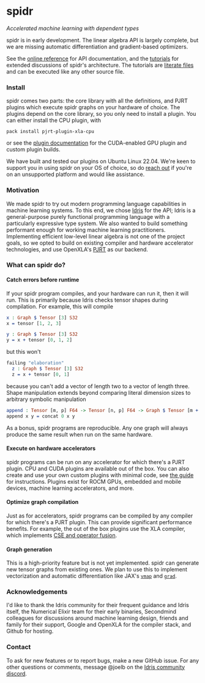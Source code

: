 # spidr

_Accelerated machine learning with dependent types_

spidr is in early development. The linear algebra API is largely complete, but we are missing automatic differentiation and gradient-based optimizers.

See the [online reference](https://joelberkeley.github.io/spidr/) for API documentation, and the [tutorials](tutorials) for extended discussions of spidr's architecture. The tutorials are [literate files](https://idris2.readthedocs.io/en/latest/reference/literate.html) and can be executed like any other source file.

### Install

spidr comes two parts: the core library with all the definitions, and PJRT plugins which execute spidr graphs on your hardware of choice. The plugins depend on the core library, so you only need to install a plugin. You can either install the CPU plugin, with
```
pack install pjrt-plugin-xla-cpu
```
or see the [plugin documentation](pjrt-plugins/README.md) for the CUDA-enabled GPU plugin and custom plugin builds.

We have built and tested our plugins on Ubuntu Linux 22.04. We're keen to support you in using spidr on your OS of choice, so do [reach out](#contact) if you're on an unsupported platform and would like assistance.

### Motivation

We made spidr to try out modern programming language capabilities in machine learning systems. To this end, we chose [Idris](https://github.com/idris-lang/Idris2) for the API; Idris is a general-purpose purely functional programming language with a particularly expressive type system. We also wanted to build something performant enough for working machine learning practitioners. Implementing efficient low-level linear algebra is not one of the project goals, so we opted to build on existing compiler and hardware accelerator technologies, and use OpenXLA's [PJRT](https://openxla.org/) as our backend.

### What can spidr do?

#### Catch errors before runtime

If your spidr program compiles, and your hardware can run it, then it will run. This is primarily because Idris checks tensor shapes during compilation. For example, this will compile
<!-- idris
import Literal
import Tensor
-->
```idris
x : Graph $ Tensor [3] S32
x = tensor [1, 2, 3]

y : Graph $ Tensor [3] S32
y = x + tensor [0, 1, 2]
```
but this won't
```idris
failing "elaboration"
  z : Graph $ Tensor [3] S32
  z = x + tensor [0, 1]
```
because you can't add a vector of length two to a vector of length three. Shape manipulation extends beyond comparing literal dimension sizes to arbitrary symbolic manipulation
```idris
append : Tensor [m, p] F64 -> Tensor [n, p] F64 -> Graph $ Tensor [m + n, p] F64
append x y = concat 0 x y
```
As a bonus, spidr programs are reproducible. Any one graph will always produce the same result when run on the same hardware.

#### Execute on hardware accelerators

spidr programs can be run on any accelerator for which there's a PJRT plugin. CPU and CUDA plugins are available out of the box. You can also create and use your own custom plugins with minimal code, see [the guide](pjrt-plugins/README.md) for instructions. Plugins exist for ROCM GPUs, embedded and mobile devices, machine learning accelerators, and more.

#### Optimize graph compilation

Just as for accelerators, spidr programs can be compiled by any compiler for which there's a PJRT plugin. This can provide significant performance benefits. For example, the out of the box plugins use the XLA compiler, which implements [CSE and operator fusion](https://openxla.org/xla/architecture).

#### Graph generation

This is a high-priority feature but is not yet implemented. spidr can generate new tensor graphs from existing ones. We plan to use this to implement vectorization and automatic differentiation like JAX's [`vmap`](https://jax.readthedocs.io/en/latest/_autosummary/jax.vmap.html#jax.vmap) and [`grad`](https://jax.readthedocs.io/en/latest/debugging/checkify_guide.html#grad).

### Acknowledgements

I'd like to thank the Idris community for their frequent guidance and Idris itself, the Numerical Elixir team for their early binaries, Secondmind colleagues for discussions around machine learning design, friends and family for their support, Google and OpenXLA for the compiler stack, and Github for hosting.

### Contact

To ask for new features or to report bugs, make a new GitHub issue. For any other questions or comments, message @joelb on the [Idris community discord](https://discord.gg/YXmWC5yKYM).
